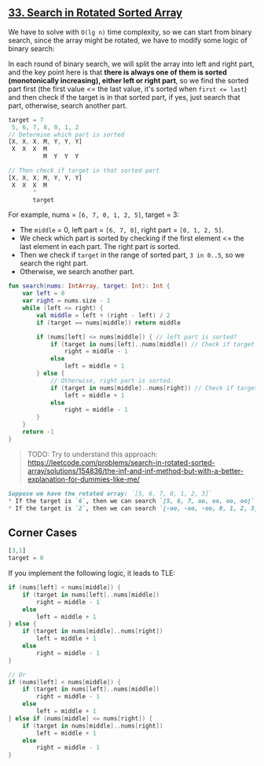 ## [33. Search in Rotated Sorted Array](https://leetcode.com/problems/search-in-rotated-sorted-array/)

We have to solve with `O(lg n)` time complexity, so we can start from binary search, since the array might be rotated, we have to modify some logic of binary search:

In each round of binary search, we will split the array into left and right part, and the key point here is that **there is always one of them is sorted (monotonically increasing), either left or right part**, so we find the sorted part first (the first value <= the last value, it's sorted when `first <= last`) and then check if the target is in that sorted part, if yes, just search that part, otherwise, search another part.

```js
target = 7
 5, 6, 7, 8, 0, 1, 2
// Determine which part is sorted
[X, X, X, M, Y, Y, Y]
 X  X  X  M 
          M  Y  Y  Y

// Then check if target in that sorted part
[X, X, X, M, Y, Y, Y]
 X  X  X  M 
       ^
       target
```

For example, nums = `[6, 7, 0, 1, 2, 5]`, target = 3:
* The `middle` = 0, left part = `[6, 7, 0]`, right part = `[0, 1, 2, 5]`.
* We check which part is sorted by checking if the first element <= the last element in each part. The right part is sorted.
* Then we check if `target` in the range of sorted part, `3 in 0..5`, so we search the right part.
* Otherwise, we search another part.

```kotlin
fun search(nums: IntArray, target: Int): Int {
    var left = 0
    var right = nums.size - 1
    while (left <= right) {
        val middle = left + (right - left) / 2
        if (target == nums[middle]) return middle

        if (nums[left] <= nums[middle]) { // left part is sorted?
            if (target in nums[left]..nums[middle]) // Check if target in this sorted part
                right = middle - 1
            else 
                left = middle + 1
        } else {
            // Otherwise, right part is sorted.
            if (target in nums[middle]..nums[right]) // Check if target in this sorted part
                left = middle + 1
            else
                right = middle - 1
        }
    }
    return -1
}
```

> TODO: Try to understand this approach: https://leetcode.com/problems/search-in-rotated-sorted-array/solutions/154836/the-inf-and-inf-method-but-with-a-better-explanation-for-dummies-like-me/

```markdown
Suppose we have the rotated array: `[5, 6, 7, 0, 1, 2, 3]`
* If the target is `6`, then we can search `[5, 6, 7, oo, oo, oo, oo]`. 
* If the target is `2`, then we can search `[-oo, -oo, -oo, 0, 1, 2, 3]`.
```

## Corner Cases
```js
[3,1]
target = 0
```

If you implement the following logic, it leads to TLE:
```kotlin
if (nums[left] < nums[middle]) {
    if (target in nums[left]..nums[middle])
        right = middle - 1
    else 
        left = middle + 1
} else {
    if (target in nums[middle]..nums[right])
        left = middle + 1
    else
        right = middle - 1
}

// Or 
if (nums[left] < nums[middle]) {
    if (target in nums[left]..nums[middle])
        right = middle - 1
    else 
        left = middle + 1
} else if (nums[middle] <= nums[right]) {
    if (target in nums[middle]..nums[right])
        left = middle + 1
    else
        right = middle - 1
}
```